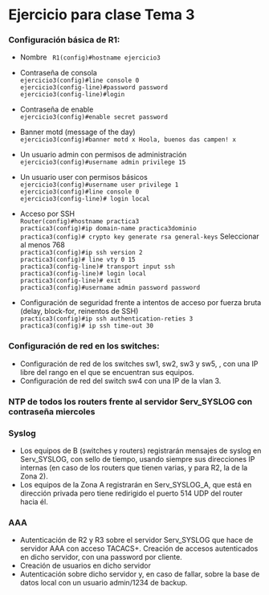 

# Ejercicio para clase Tema 3

### Configuración básica de R1:
- Nombre
` R1(config)#hostname ejercicio3`

- Contraseña de consola
<br/>`ejercicio3(config)#line console 0`
<br/>`ejercicio3(config-line)#password password`
<br/>`ejercicio3(config-line)#login`

- Contraseña de enable
<br/>`ejercicio3(config)#enable secret password`

- Banner motd (message of the day)
<br/>`ejercicio3(config)#banner motd x Hoola, buenos das campen! x`

- Un usuario admin con permisos de administración
<br/>`ejercicio3(config)#username admin privilege 15`

- Un usuario user con permisos básicos
<br/>`ejercicio3(config)#username user privilege 1`
<br/>`ejercicio3(config)#line console 0`
<br/>`ejercicio3(config-line)# login local`

- Acceso por SSH
<br/>`Router(config)#hostname practica3`
<br/>`practica3(config)#ip domain-name practica3dominio`
<br/>`practica3(config)# crypto key generate rsa general-keys` Seleccionar al menos 768
<br/>`practica3(config)#ip ssh version 2`
<br/>`practica3(config)# line vty 0 15`
<br/>`practica3(config-line)# transport input ssh`
<br/>`practica3(config-line)# login local`
<br/>`practica3(config-line)# exit`
<br/>`practica3(config)#username admin password password`

- Configuración de seguridad frente a intentos de acceso por fuerza bruta (delay, block-for, reinentos de SSH)
<br/>`practica3(config)#ip ssh authentication-reties 3`
<br/>`practica3(config)# ip ssh time-out 30`

### Configuración de red en los switches:
- Configuración de red de los switches sw1, sw2, sw3 y sw5, , con una IP libre del rango en el que se encuentran sus equipos.
- Configuración de red del switch sw4 con una IP de la vlan 3.

### NTP de todos los routers frente al servidor Serv_SYSLOG con contraseña miercoles

### Syslog
- Los equipos de B (switches y routers) registrarán mensajes de syslog en Serv_SYSLOG, con sello de tiempo, usando siempre sus direcciones IP internas (en caso de los routers que tienen varias, y para R2, la de la Zona 2).
- Los equipos de la Zona A registrarán en Serv_SYSLOG_A, que está en dirección privada pero tiene redirigido el puerto 514 UDP del router hacia él.

### AAA
- Autenticación de R2 y R3 sobre el servidor Serv_SYSLOG que hace de servidor AAA con acceso TACACS+. Creación de accesos autenticados en dicho servidor, con una password por cliente.
- Creación de usuarios en dicho servidor
- Autenticación sobre dicho servidor y, en caso de fallar, sobre la base de datos local con un usuario admin/1234 de backup.
